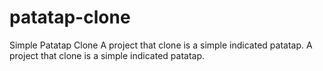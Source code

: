 # patatap-clone
Simple Patatap Clone
A project that clone is a simple indicated patatap.
A project that clone is a simple indicated patatap.
